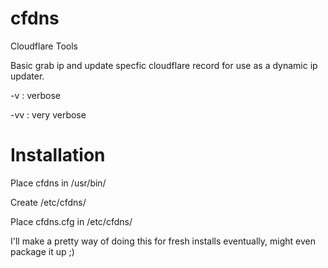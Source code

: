 cfdns
==========

Cloudflare Tools

Basic grab ip and update specfic cloudflare record for use as a dynamic ip updater.

-v : verbose

-vv : very verbose

Installation
============

Place cfdns in /usr/bin/

Create /etc/cfdns/

Place cfdns.cfg in /etc/cfdns/


I'll make a pretty way of doing this for fresh installs eventually, might even package it up ;)
